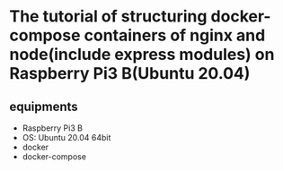 # The tutorial of structuring docker-compose containers of nginx and node(include express modules) on Raspberry Pi3 B(Ubuntu 20.04) 

## equipments
- Raspberry Pi3 B
- OS: Ubuntu 20.04 64bit
- docker
- docker-compose

